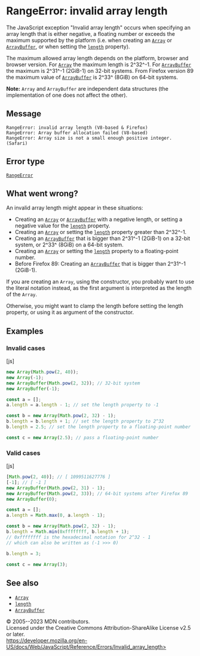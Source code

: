 RangeError: invalid array length
================================


The JavaScript exception \"Invalid array length\" occurs when specifying
an array length that is either negative, a floating number or exceeds
the maximum supported by the platform (i.e. when creating an
[`Array`](../global_objects/array) or
[`ArrayBuffer`](../global_objects/arraybuffer), or when setting the
[`length`](../global_objects/array/length) property).

The maximum allowed array length depends on the platform, browser and
browser version. For [`Array`](../global_objects/array) the maximum
length is 2^32^-1. For [`ArrayBuffer`](../global_objects/arraybuffer)
the maximum is 2^31^-1 (2GiB-1) on 32-bit systems. From Firefox version
89 the maximum value of [`ArrayBuffer`](../global_objects/arraybuffer)
is 2^33^ (8GiB) on 64-bit systems.

 
**Note:** `Array` and `ArrayBuffer` are independent data structures (the
implementation of one does not affect the other).




Message
-------


```text
RangeError: invalid array length (V8-based & Firefox)
RangeError: Array buffer allocation failed (V8-based)
RangeError: Array size is not a small enough positive integer. (Safari)
```




Error type 
----------


[`RangeError`](../global_objects/rangeerror)




What went wrong? 
----------------


An invalid array length might appear in these situations:

-   Creating an [`Array`](../global_objects/array) or
    [`ArrayBuffer`](../global_objects/arraybuffer) with a negative
    length, or setting a negative value for the
    [`length`](../global_objects/array/length) property.
-   Creating an [`Array`](../global_objects/array) or setting the
    [`length`](../global_objects/array/length) property greater than
    2^32^-1.
-   Creating an [`ArrayBuffer`](../global_objects/arraybuffer) that is
    bigger than 2^31^-1 (2GiB-1) on a 32-bit system, or 2^33^ (8GiB) on
    a 64-bit system.
-   Creating an [`Array`](../global_objects/array) or setting the
    [`length`](../global_objects/array/length) property to a
    floating-point number.
-   Before Firefox 89: Creating an
    [`ArrayBuffer`](../global_objects/arraybuffer) that is bigger than
    2^31^-1 (2GiB-1).

If you are creating an `Array`, using the constructor, you probably want
to use the literal notation instead, as the first argument is
interpreted as the length of the `Array`.

Otherwise, you might want to clamp the length before setting the length
property, or using it as argument of the constructor.




Examples
--------



### Invalid cases 




[js]


```js
new Array(Math.pow(2, 40));
new Array(-1);
new ArrayBuffer(Math.pow(2, 32)); // 32-bit system
new ArrayBuffer(-1);

const a = [];
a.length = a.length - 1; // set the length property to -1

const b = new Array(Math.pow(2, 32) - 1);
b.length = b.length + 1; // set the length property to 2^32
b.length = 2.5; // set the length property to a floating-point number

const c = new Array(2.5); // pass a floating-point number
```





### Valid cases 




[js]


```js
[Math.pow(2, 40)]; // [ 1099511627776 ]
[-1]; // [ -1 ]
new ArrayBuffer(Math.pow(2, 31) - 1);
new ArrayBuffer(Math.pow(2, 33)); // 64-bit systems after Firefox 89
new ArrayBuffer(0);

const a = [];
a.length = Math.max(0, a.length - 1);

const b = new Array(Math.pow(2, 32) - 1);
b.length = Math.min(0xffffffff, b.length + 1);
// 0xffffffff is the hexadecimal notation for 2^32 - 1
// which can also be written as (-1 >>> 0)

b.length = 3;

const c = new Array(3);
```





See also 
--------


-   [`Array`](../global_objects/array)
-   [`length`](../global_objects/array/length)
-   [`ArrayBuffer`](../global_objects/arraybuffer)




© 2005--2023 MDN contributors.\
Licensed under the Creative Commons Attribution-ShareAlike License v2.5
or later.\
https://developer.mozilla.org/en-US/docs/Web/JavaScript/Reference/Errors/Invalid_array_length>

